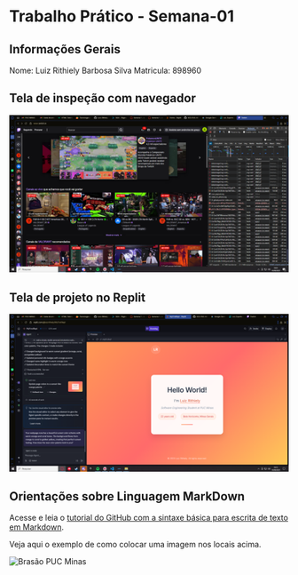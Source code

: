 # Trabalho Prático - Semana-01

## Informações Gerais

Nome: Luiz Rithiely Barbosa Silva
Matricula: 898960

## Tela de inspeção com navegador

![Print inspeção navegador](images/prtscrn-site-LR.png)

## Tela de projeto no Replit

![Print inspeção Replit](images/prtscrn-repl-LR.png)


## Orientações sobre Linguagem MarkDown

Acesse e leia o [tutorial do GitHub com a sintaxe básica para escrita de texto em Markdown](https://docs.github.com/pt/get-started/writing-on-github/getting-started-with-writing-and-formatting-on-github/basic-writing-and-formatting-syntax).

Veja aqui o exemplo de como colocar uma imagem nos locais acima. 

![Brasão PUC Minas](images/brasao_puc.png)
